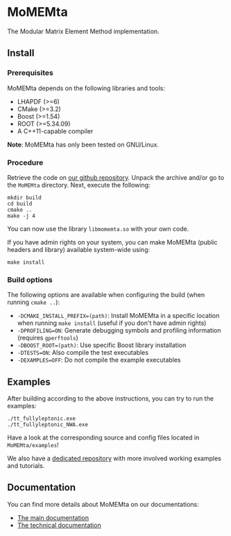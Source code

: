 # MoMEMta
The Modular Matrix Element Method implementation.

## Install

### Prerequisites

MoMEMta depends on the following libraries and tools:
   * LHAPDF (>=6)
   * CMake (>=3.2)
   * Boost (>=1.54)
   * ROOT (>=5.34.09)
   * A C++11-capable compiler

**Note**: MoMEMta has only been tested on GNU/Linux.

### Procedure

Retrieve the code on [our github repository](https://github.com/MoMEMta/MoMEMta/releases). Unpack the
archive and/or go to the `MoMEMta` directory. Next, execute the following:
```
mkdir build
cd build
cmake ..
make -j 4
```
You can now use the library `libmomemta.so` with your own code.

If you have admin rights on your system, you can make MoMEMta (public headers and library) available system-wide using:
```
make install
```

### Build options

The following options are available when configuring the build (when running `cmake ..`):
   * `-DCMAKE_INSTALL_PREFIX=(path)`: Install MoMEMta in a specific location when running `make install` (useful if you don't have admin rights)
   * `-DPROFILING=ON`: Generate debugging symbols and profiling information (requires `gperftools`)
   * `-DBOOST_ROOT=(path)`: Use specific Boost library installation
   * `-DTESTS=ON`: Also compile the test executables
   * `-DEXAMPLES=OFF`: Do not compile the example executables

## Examples

After building according to the above instructions, you can try to run the examples:
```
./tt_fullyleptonic.exe
./tt_fullyleptonic_NWA.exe
```
Have a look at the corresponding source and config files located in `MoMEMta/examples`! 

We also have a [dedicated repository](https://github.com/MoMEMta/Tutorials) with more involved working examples and tutorials.

## Documentation

You can find more details about MoMEMta on our documentations:

 - [The main documentation](https://momemta.github.io)
 - [The technical documentation](https://momemta.github.io/MoMEMta/)
